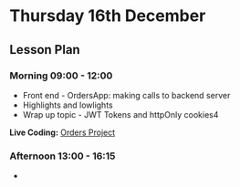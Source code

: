 # Thursday 16th December

## Lesson Plan

### Morning 09:00 - 12:00

+ Front end - OrdersApp: making calls to backend server
+ Highlights and lowlights
+ Wrap up topic - JWT Tokens and httpOnly cookies4

**Live Coding:** [Orders Project](https://github.com/GillesDCI/orders-app-complete)

### Afternoon 13:00 - 16:15

+ 
